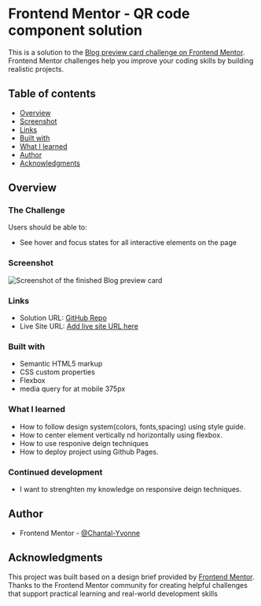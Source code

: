 # Frontend Mentor - QR code component solution

This is a solution to the [Blog preview card challenge on Frontend Mentor](https://www.frontendmentor.io/challenges/blog-preview-card-ckPaj01IcS). Frontend Mentor challenges help you improve your coding skills by building realistic projects. 

## Table of contents

  - [Overview](#overview)
  - [Screenshot](#screenshot)
  - [Links](#links)
  - [Built with](#built-with)
  - [What I learned](#what-i-learned)
  - [Author](#author)
  - [Acknowledgments](#acknowledgments)


## Overview

### The Challenge
Users should be able to:

- See hover and focus states for all interactive elements on the page

### Screenshot

![Screenshot of the finished Blog preview card ](./assets/design/screenshot-desktop.png)

### Links

- Solution URL: [GitHub Repo](https://github.com/Chantal-Yvonne/blog-preview-card)
- Live Site URL: [Add live site URL here](https://chantal-yvonne.github.io/blog-preview-card/)

### Built with

- Semantic HTML5 markup
- CSS custom properties
- Flexbox
- media query for at mobile 375px


### What I learned
- How to follow  design system(colors, fonts,spacing) using  style guide.
- How to center element vertically nd horizontally using flexbox.
- How to use responive deign techniques
- How to deploy  project using Github Pages.

### Continued development
- I want to strenghten my knowledge on responsive deign techniques.

## Author

- Frontend Mentor - [@Chantal-Yvonne](https://www.frontendmentor.io/profile/Chantal-Yvonne)

## Acknowledgments

This project was built based on a design brief provided by [Frontend Mentor](https://www.frontendmentor.io/).
Thanks to the Frontend Mentor community for creating helpful challenges that support practical learning and real-world development skills

